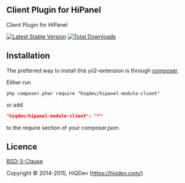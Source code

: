 Client Plugin for HiPanel
-------------------------

Client Plugin for HiPanel

[![Latest Stable Version](https://poser.pugx.org/hiqdev/hipanel-module-client/v/stable.png)](https://packagist.org/packages/hiqdev/hipanel-module-client)
[![Total Downloads](https://poser.pugx.org/hiqdev/hipanel-module-client/downloads.png)](https://packagist.org/packages/hiqdev/hipanel-module-client)

## Installation

The preferred way to install this yii2-extension is through [composer](http://getcomposer.org/download/).

Either run

```
php composer.phar require "hiqdev/hipanel-module-client"
```

or add

```json
"hiqdev/hipanel-module-client": "*"
```

to the require section of your composer.json.

## Licence

[BSD-3-Clause](http://choosealicense.com/licenses/bsd-3-clause)

Copyright © 2014-2015, HiQDev (https://hiqdev.com/)
